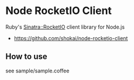Node RocketIO Client
====================
Ruby's [Sinatra::RocketIO](https://github.com/shokai/sinatra-rocketio) client library for Node.js

* https://github.com/shokai/node-rocketio-client


How to use
----------
see sample/sample.coffee
